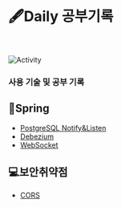 # 🖋Daily 공부기록
<br>

<span>![Activity](https://img.shields.io/github/last-commit/DuHyeon2/DailyStudy)&nbsp;</span>

### 사용 기술 및 공부 기록

## 📒Spring
- [PostgreSQL Notify&Listen](https://github.com/DuHyeon2/DailyStudy/blob/main/Spring/PostgreSQLListenNotify/PostgreSQLNotifyListen.md) <br>
- [Debezium](https://github.com/DuHyeon2/DailyStudy/blob/main/Spring/Debezium/Debezium.md) <br>
- [WebSocket](https://github.com/DuHyeon2/DailyStudy/blob/main/Spring/WebSocket/WebSocket.md) <br>

## 💻보안취약점
- [CORS](https://github.com/DuHyeon2/DailyStudy/blob/main/SecurityVulnerability/CORS.md) <br>
